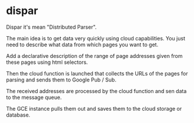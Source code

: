# dispar

Dispar it's mean "Distributed Parser". 

The main idea is to get data very quickly using cloud capabilities. You just need to describe what data from which pages you want to get.

Add a declarative description of the range of page addresses given from these pages using html selectors. 

Then the cloud function is launched that collects the URLs of the pages for parsing and sends them to Google Pub / Sub. 

The received addresses are processed by the cloud function and sen data to the message queue. 

The GCE instance pulls them out and saves them to the cloud storage or database.
